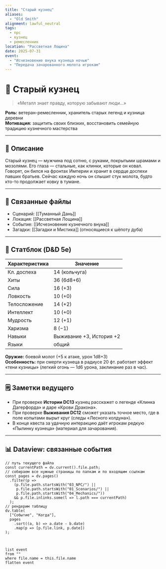 ```yaml
---
title: "Старый кузнец"
aliases:
  - "Old Smith"
alignment: lawful_neutral
tags:
  - npc
  - кузнец
  - ремесленник
location: "Рассветная Лощина"
date: 2025-07-31
event:
  - "Исчезновение внука кузнеца ночью"
  - "Передача зачарованного молота игрокам"
---
```


# 🔨 Старый кузнец

> «Металл знает правду, которую забывают люди…»

**Роль:** ветеран-ремесленник, хранитель старых легенд и кузница деревни  
**Мотивация:** защитить своих близких, восстановить семейную традицию кузнечного мастерства  

---

## 📜 Описание  
Старый кузнец — мужчина под сотню, с руками, покрытыми шрамами и мозолями. Его глаза — стальные, как клинки, которые он ковал. Говорят, он бился на фронтах Империи и хранит в сердце доспехи павших братьев. Сейчас каждую ночь он слышит стук молота, будто кто-то продолжает ковку в тумане.

---

## 🔗 Связанные файлы  
- Сценарий: [[Туманный Дань]]  
- Локация: [[Рассветная Лощина]]  
- Событие: [[Исчезновение кузнечного внука]]  
- Загадки: [[Загадки и Мистика]] (относящиеся к шёпоту дуба)

---

## 🎲 Статблок (D&D 5e)

| Характеристика | Значение             |
|---------------|----------------------|
| Кл. доспеха   | 14 (кольчуга)        |
| Хиты          | 36 (6d8+6)           |
| Сила          | 16 (+3)              |
| Ловкость      | 10 (+0)              |
| Телосложение  | 14 (+2)              |
| Интеллект     | 10 (+0)              |
| Мудрость      | 12 (+1)              |
| Харизма       | 8 (−1)               |
| Навыки        | Выживание +3, История +2 |
| Языки         | общий                |

**Оружие:** боевой молот (+5 к атаке, урон 1d8+3)  
**Особенность:** при смерти кузнеца в радиусе 20 фт. работает эффект «тени кузницы» (легкий огонь — 1d6 урона, заклинание раз в час).

---

## 🗒️ Заметки ведущего

- При проверке **Истории DC13** кузнец расскажет о легенде «Клинка Дагерфорда» и даре «Крови Дракона».  
- При проверке **Выживания DC12** сможет указать точное место, где в поле копытами вырыт круг (следы «Лесного колдуна»).  
- В конце квеста за удачную интеракцию даёт игрокам редкую «Пылинку кузнеца» (материал для зачарования).

---

## 📊 Dataview: связанные события

```dataviewjs
// путь текущего файла
const currentPath = dv.current().file.path;
// собираем все нужные страницы по папкам и по входящим ссылкам
const pages = dv.pages()
  .filter(p =>
    (p.file.path.startsWith("03_NPC/") ||
     p.file.path.startsWith("01_Scenarios/") ||
     p.file.path.startsWith("04_Mechanics/"))
    && p.file.inlinks.some(l => l.path === currentPath)
  );
// рендерим таблицу
dv.table(
  ["Событие", "Когда"],
  pages
    .sort((a, b) => a.date - b.date)
    .map(p => [p.file.link, p.date])
);



```

```dataview
list event
from ""
where file.name = this.file.name
flatten event
```


